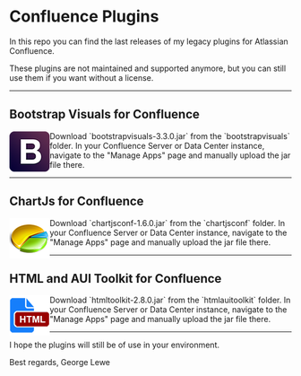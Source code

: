 # Confluence Plugins

In this repo you can find the last releases of my legacy plugins for Atlassian Confluence.

These plugins are not maintained and supported anymore, but you can still use them if you want without a license.

---

## Bootstrap Visuals for Confluence
<img src="https://github.com/glewe/confluence-plugins/blob/main/bootstrapvisuals/pluginLogo.png" align="left" alt=""/>
Download `bootstrapvisuals-3.3.0.jar` from the `bootstrapvisuals` folder. In your Confluence Server or Data Center instance, navigate to the "Manage Apps" page and manually upload the jar file there.

---
## ChartJs for Confluence
<img src="https://github.com/glewe/confluence-plugins/blob/main/chartjsconf/pluginLogo.png" align="left" alt=""/>
Download `chartjsconf-1.6.0.jar` from the `chartjsconf` folder. In your Confluence Server or Data Center instance, navigate to the "Manage Apps" page and manually upload the jar file there.

---
## HTML and AUI Toolkit for Confluence
<img src="https://github.com/glewe/confluence-plugins/blob/main/htmlauitoolkit/pluginLogo.png" align="left" alt=""/>
Download `htmltoolkit-2.8.0.jar` from the `htmlauitoolkit` folder. In your Confluence Server or Data Center instance, navigate to the "Manage Apps" page and manually upload the jar file there.

---
I hope the plugins will still be of use in your environment.

Best regards,
George Lewe

